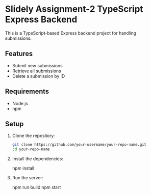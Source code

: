 # Slidely Assignment-2 TypeScript Express Backend

This is a TypeScript-based Express backend project for handling submissions.

## Features

- Submit new submissions
- Retrieve all submissions
- Delete a submission by ID

## Requirements

- Node.js
- npm

## Setup

1. Clone the repository:
   ```bash
   git clone https://github.com/your-username/your-repo-name.git
   cd your-repo-name

2. Install the dependencies:

    npm install

3. Run the server:

    npm run build
    npm start
